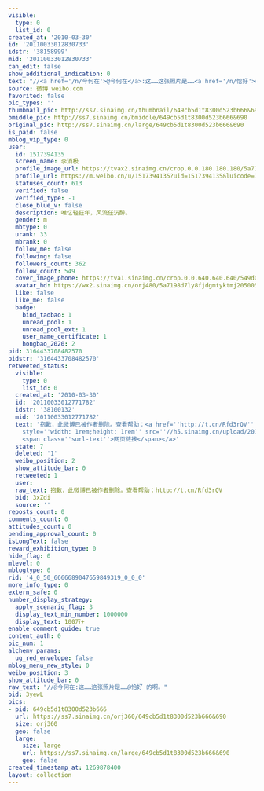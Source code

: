 ```yaml
---
visible:
  type: 0
  list_id: 0
created_at: '2010-03-30'
id: '20110033012830733'
idstr: '38158999'
mid: '20110033012830733'
can_edit: false
show_additional_indication: 0
text: "//<a href='/n/今何在'>@今何在</a>:这……这张照片是……<a href='/n/恰好'>@恰好</a> 的啊。"
source: 微博 weibo.com
favorited: false
pic_types: ''
thumbnail_pic: http://ss7.sinaimg.cn/thumbnail/649cb5d1t8300d523b666&690
bmiddle_pic: http://ss7.sinaimg.cn/bmiddle/649cb5d1t8300d523b666&690
original_pic: http://ss7.sinaimg.cn/large/649cb5d1t8300d523b666&690
is_paid: false
mblog_vip_type: 0
user:
  id: 1517394135
  screen_name: 李消极
  profile_image_url: https://tvax2.sinaimg.cn/crop.0.0.180.180.180/5a7198d7ly8fjdgmtyktmj20500500so.jpg?KID=imgbed,tva&Expires=1606400459&ssig=WEPDJ2e%2BxQ
  profile_url: https://m.weibo.cn/u/1517394135?uid=1517394135&luicode=10000011&lfid=2304131517394135_-_WEIBO_SECOND_PROFILE_WEIBO
  statuses_count: 613
  verified: false
  verified_type: -1
  close_blue_v: false
  description: 唯忆轻狂年，风流任沉醉。
  gender: m
  mbtype: 0
  urank: 33
  mbrank: 0
  follow_me: false
  following: false
  followers_count: 362
  follow_count: 549
  cover_image_phone: https://tva1.sinaimg.cn/crop.0.0.640.640.640/549d0121tw1egm1kjly3jj20hs0hsq4f.jpg
  avatar_hd: https://wx2.sinaimg.cn/orj480/5a7198d7ly8fjdgmtyktmj20500500so.jpg
  like: false
  like_me: false
  badge:
    bind_taobao: 1
    unread_pool: 1
    unread_pool_ext: 1
    user_name_certificate: 1
    hongbao_2020: 2
pid: 3164433708482570
pidstr: '3164433708482570'
retweeted_status:
  visible:
    type: 0
    list_id: 0
  created_at: '2010-03-30'
  id: '20110033012771782'
  idstr: '38100132'
  mid: '20110033012771782'
  text: '抱歉，此微博已被作者删除。查看帮助：<a href=''http://t.cn/Rfd3rQV'' data-hide=''''><span class=''url-icon''><img
    style=''width: 1rem;height: 1rem'' src=''//h5.sinaimg.cn/upload/2015/09/25/3/timeline_card_small_web_default.png''></span>
    <span class=''surl-text''>网页链接</span></a>'
  state: 7
  deleted: '1'
  weibo_position: 2
  show_attitude_bar: 0
  retweeted: 1
  user:
  raw_text: 抱歉，此微博已被作者删除。查看帮助：http://t.cn/Rfd3rQV
  bid: 3xZdi
  source: ''
reposts_count: 0
comments_count: 0
attitudes_count: 0
pending_approval_count: 0
isLongText: false
reward_exhibition_type: 0
hide_flag: 0
mlevel: 0
mblogtype: 0
rid: '4_0_50_6666689047659849319_0_0_0'
more_info_type: 0
extern_safe: 0
number_display_strategy:
  apply_scenario_flag: 3
  display_text_min_number: 1000000
  display_text: 100万+
enable_comment_guide: true
content_auth: 0
pic_num: 1
alchemy_params:
  ug_red_envelope: false
mblog_menu_new_style: 0
weibo_position: 3
show_attitude_bar: 0
raw_text: "//@今何在:这……这张照片是……@恰好 的啊。"
bid: 3yewL
pics:
- pid: 649cb5d1t8300d523b666
  url: https://ss7.sinaimg.cn/orj360/649cb5d1t8300d523b666&690
  size: orj360
  geo: false
  large:
    size: large
    url: https://ss7.sinaimg.cn/large/649cb5d1t8300d523b666&690
    geo: false
created_timestamp_at: 1269878400
layout: collection
---
```

